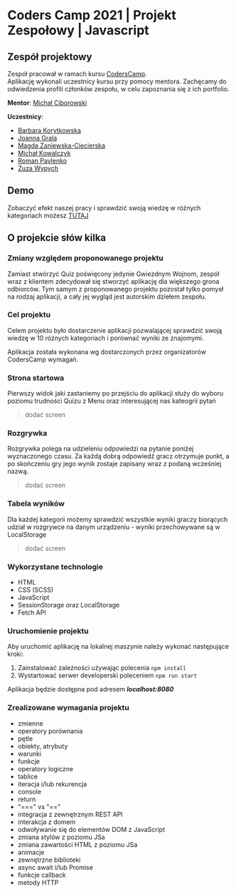 # Coders Camp 2021 | Projekt Zespołowy | Javascript

## Zespół projektowy

Zespół pracował w ramach kursu [CodersCamp](https://CodersCamp.pl).\
Aplikację wykonali uczestnicy kursu przy pomocy mentora.
Zachęcamy do odwiedzenia profili członków zespołu, w celu zapoznania się z ich portfolio.

**Mentor**: [Michał Ciborowski](https://github.com/Cidebur)

**Uczestnicy**:

- [Barbara Korytkowska](https://github.com/korytba)
- [Joanna Grala](https://github.com/JoannaGrala)
- [Magda Zaniewska-Ciecierska](https://github.com/FrontendMagdalena)
- [Michał Kowalczyk](https://github.com/michakow)
- [Roman Pavlenko](https://github.com/rpavlenko)
- [Zuza Wypych](https://github.com/zwypych)

## Demo

Zobaczyć efekt naszej pracy i sprawdzić swoją wiedzę w różnych kategoriach możesz [TUTAJ](https://michakow.github.io/CodersCamp2021-Project1-Quiz)

## O projekcie słów kilka

### Zmiany względem proponowanego projektu

Zamiast stwórzyć Quiz poświęcony jedynie Gwiezdnym Wojnom, zespół wraz z klientem zdecydował się stworzyć aplikację dla większego grona odbiorców. Tym samym z proponowanego projektu pozostał tylko pomysł na rodzaj aplikacji, a cały jej wygląd jest autorskim dziełem zespołu.

### Cel projektu

Celem projektu było dostarczenie aplikacji pozwalającej sprawdzić swoją wiedzę w 10 różnych kategoriach i porównać wyniki ze znajomymi.

Aplikacja została wykonana wg dostarczonych przez organizatorów CodersCamp wymagań.

### Strona startowa

Pierwszy widok jaki zastaniemy po przejściu do aplikacji służy do wyboru poziomu trudności Quizu z Menu oraz interesującej nas kateogrii pytań

> dodać screen

### Rozgrywka

Rozgrywka polega na udzieleniu odpowiedzi na pytanie poniżej wyznaczonego czasu. Za każdą dobrą odpowiedź gracz otrzymuje punkt, a po skończeniu gry jego wynik zostaje zapisany wraz z podaną wcześniej nazwą.

> dodać screen

### Tabela wyników

Dla każdej kategorii możemy sprawdzić wszystkie wyniki graczy biorących udział w rozgrywce na danym urządzeniu - wyniki przechowywane są w LocalStorage

> dodać screen

### Wykorzystane technologie

- HTML
- CSS (SCSS)
- JavaScript
- SessionStorage oraz LocalStorage
- Fetch API

### Uruchomienie projektu

Aby uruchomić aplikację na lokalnej maszynie należy wykonać następujące kroki:

1. Zainstalować zależności używając polecenia `npm install`
2. Wystartować serwer developerski poleceniem `npm run start`

Aplikacja będzie dostępna pod adresem **_localhost:8080_**

### Zrealizowane wymagania projektu

- zmienne
- operatory porównania
- pętle
- obiekty, atrybuty
- warunki
- funkcje
- operatory logiczne
- tablice
- iteracja i/lub rekurencja
- console
- return
- "===" vs "=="
- integracja z zewnętrznym REST API
- interakcja z domem
- odwoływanie się do elementów DOM z JavaScript
- zmiana stylów z poziomu JSa
- zmiana zawartości HTML z poziomu JSa
- animacje
- zewnętrzne biblioteki
- async await i/lub Promise
- funkcje callback
- metody HTTP
